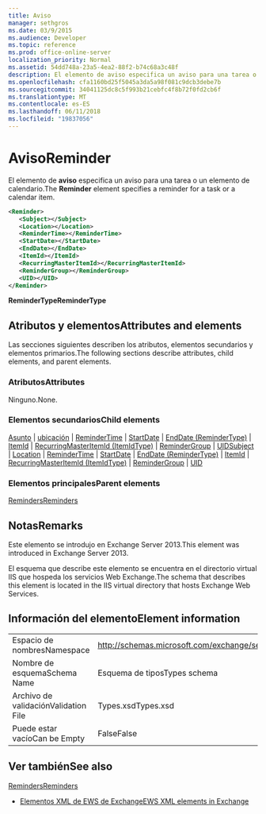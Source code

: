 ```yaml
---
title: Aviso
manager: sethgros
ms.date: 03/9/2015
ms.audience: Developer
ms.topic: reference
ms.prod: office-online-server
localization_priority: Normal
ms.assetid: 54dd748a-23a5-4ea2-88f2-b74c68a3c48f
description: El elemento de aviso especifica un aviso para una tarea o un elemento de calendario.
ms.openlocfilehash: cfa1160bd25f5045a3da5a98f081c9dcb3debe7b
ms.sourcegitcommit: 34041125dc8c5f993b21cebfc4f8b72f0fd2cb6f
ms.translationtype: MT
ms.contentlocale: es-ES
ms.lasthandoff: 06/11/2018
ms.locfileid: "19837056"
---
```

# <a name="reminder"></a><span data-ttu-id="6c939-103">Aviso</span><span class="sxs-lookup"><span data-stu-id="6c939-103">Reminder</span></span>

<span data-ttu-id="6c939-104">El elemento de **aviso** especifica un aviso para una tarea o un elemento de calendario.</span><span class="sxs-lookup"><span data-stu-id="6c939-104">The **Reminder** element specifies a reminder for a task or a calendar item.</span></span> 
  
```XML
<Reminder>
   <Subject></Subject>
   <Location></Location>
   <ReminderTime></ReminderTime>
   <StartDate></StartDate>
   <EndDate></EndDate>
   <ItemId></ItemId>
   <RecurringMasterItemId></RecurringMasterItemId>
   <ReminderGroup></ReminderGroup>
   <UID></UID>
</Reminder>

```

 <span data-ttu-id="6c939-105">**ReminderType**</span><span class="sxs-lookup"><span data-stu-id="6c939-105">**ReminderType**</span></span>
## <a name="attributes-and-elements"></a><span data-ttu-id="6c939-106">Atributos y elementos</span><span class="sxs-lookup"><span data-stu-id="6c939-106">Attributes and elements</span></span>

<span data-ttu-id="6c939-107">Las secciones siguientes describen los atributos, elementos secundarios y elementos primarios.</span><span class="sxs-lookup"><span data-stu-id="6c939-107">The following sections describe attributes, child elements, and parent elements.</span></span>
  
### <a name="attributes"></a><span data-ttu-id="6c939-108">Atributos</span><span class="sxs-lookup"><span data-stu-id="6c939-108">Attributes</span></span>

<span data-ttu-id="6c939-109">Ninguno.</span><span class="sxs-lookup"><span data-stu-id="6c939-109">None.</span></span>
  
### <a name="child-elements"></a><span data-ttu-id="6c939-110">Elementos secundarios</span><span class="sxs-lookup"><span data-stu-id="6c939-110">Child elements</span></span>

<span data-ttu-id="6c939-111">[Asunto](subject.md) | [ubicación](location.md) | [ReminderTime](remindertime.md) | [StartDate](startdate.md) | [EndDate (ReminderType)](enddate-remindertype.md) | [ItemId](itemid.md) | [RecurringMasterItemId (ItemIdType)](recurringmasteritemid-itemidtype.md)  |  [ReminderGroup](remindergroup.md) | [UID](uid.md)</span><span class="sxs-lookup"><span data-stu-id="6c939-111">[Subject](subject.md) | [Location](location.md) | [ReminderTime](remindertime.md) | [StartDate](startdate.md) | [EndDate (ReminderType)](enddate-remindertype.md) | [ItemId](itemid.md) | [RecurringMasterItemId (ItemIdType)](recurringmasteritemid-itemidtype.md) | [ReminderGroup](remindergroup.md) | [UID](uid.md)</span></span>
  
### <a name="parent-elements"></a><span data-ttu-id="6c939-112">Elementos principales</span><span class="sxs-lookup"><span data-stu-id="6c939-112">Parent elements</span></span>

[<span data-ttu-id="6c939-113">Reminders</span><span class="sxs-lookup"><span data-stu-id="6c939-113">Reminders</span></span>](reminders.md)
  
## <a name="remarks"></a><span data-ttu-id="6c939-114">Notas</span><span class="sxs-lookup"><span data-stu-id="6c939-114">Remarks</span></span>

<span data-ttu-id="6c939-115">Este elemento se introdujo en Exchange Server 2013.</span><span class="sxs-lookup"><span data-stu-id="6c939-115">This element was introduced in Exchange Server 2013.</span></span>
  
<span data-ttu-id="6c939-116">El esquema que describe este elemento se encuentra en el directorio virtual IIS que hospeda los servicios Web Exchange.</span><span class="sxs-lookup"><span data-stu-id="6c939-116">The schema that describes this element is located in the IIS virtual directory that hosts Exchange Web Services.</span></span>
  
## <a name="element-information"></a><span data-ttu-id="6c939-117">Información del elemento</span><span class="sxs-lookup"><span data-stu-id="6c939-117">Element information</span></span>

|||
|:-----|:-----|
|<span data-ttu-id="6c939-118">Espacio de nombres</span><span class="sxs-lookup"><span data-stu-id="6c939-118">Namespace</span></span>  <br/> |http://schemas.microsoft.com/exchange/services/2006/types  <br/> |
|<span data-ttu-id="6c939-119">Nombre de esquema</span><span class="sxs-lookup"><span data-stu-id="6c939-119">Schema Name</span></span>  <br/> |<span data-ttu-id="6c939-120">Esquema de tipos</span><span class="sxs-lookup"><span data-stu-id="6c939-120">Types schema</span></span>  <br/> |
|<span data-ttu-id="6c939-121">Archivo de validación</span><span class="sxs-lookup"><span data-stu-id="6c939-121">Validation File</span></span>  <br/> |<span data-ttu-id="6c939-122">Types.xsd</span><span class="sxs-lookup"><span data-stu-id="6c939-122">Types.xsd</span></span>  <br/> |
|<span data-ttu-id="6c939-123">Puede estar vacío</span><span class="sxs-lookup"><span data-stu-id="6c939-123">Can be Empty</span></span>  <br/> |<span data-ttu-id="6c939-124">False</span><span class="sxs-lookup"><span data-stu-id="6c939-124">False</span></span>  <br/> |
   
## <a name="see-also"></a><span data-ttu-id="6c939-125">Ver también</span><span class="sxs-lookup"><span data-stu-id="6c939-125">See also</span></span>



[<span data-ttu-id="6c939-126">Reminders</span><span class="sxs-lookup"><span data-stu-id="6c939-126">Reminders</span></span>](reminders.md)


- [<span data-ttu-id="6c939-127">Elementos XML de EWS de Exchange</span><span class="sxs-lookup"><span data-stu-id="6c939-127">EWS XML elements in Exchange</span></span>](ews-xml-elements-in-exchange.md)

